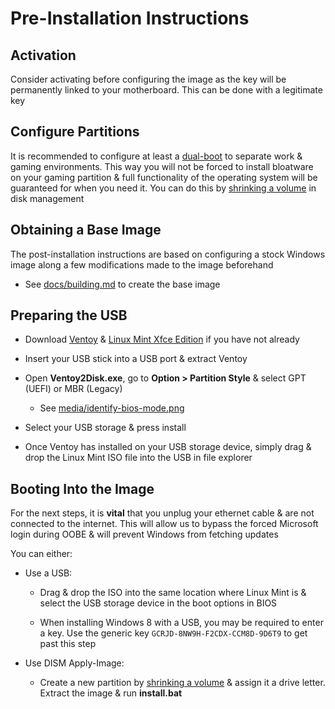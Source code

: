 # Pre-Installation Instructions

## Activation

Consider activating before configuring the image as the key will be permanently linked to your motherboard. This can be done with a legitimate key

## Configure Partitions

It is recommended to configure at least a [dual-boot](https://en.wikipedia.org/wiki/Multi-booting) to separate work & gaming environments. This way you will not be forced to install bloatware on your gaming partition & full functionality of the operating system will be guaranteed for when you need it. You can do this by [shrinking a volume](https://docs.microsoft.com/en-us/windows-server/storage/disk-management/shrink-a-basic-volume) in disk management

## Obtaining a Base Image

The post-installation instructions are based on configuring a stock Windows image along a few modifications made to the image beforehand

- See [docs/building.md](../docs/building.md) to create the base image

## Preparing the USB

- Download [Ventoy](https://github.com/ventoy/Ventoy/releases) & [Linux Mint Xfce Edition](https://www.linuxmint.com/download.php) if you have not already

- Insert your USB stick into a USB port & extract Ventoy

- Open **Ventoy2Disk.exe**,  go to **Option > Partition Style** & select GPT (UEFI) or MBR (Legacy)

    - See [media/identify-bios-mode.png](../media/identify-bios-mode.png)

- Select your USB storage & press install

- Once Ventoy has installed on your USB storage device, simply drag & drop the Linux Mint ISO file into the USB in file explorer

## Booting Into the Image

For the next steps, it is **vital** that you unplug your ethernet cable & are not connected to the internet. This will allow us to bypass the forced Microsoft login during OOBE & will prevent Windows from fetching updates

You can either:

- Use a USB:

    - Drag & drop the ISO into the same location where Linux Mint is & select the USB storage device in the boot options in BIOS

    - When installing Windows 8 with a USB, you may be required to enter a key. Use the generic key ``GCRJD-8NW9H-F2CDX-CCM8D-9D6T9`` to get past this step

- Use DISM Apply-Image:

    - Create a new partition by [shrinking a volume](https://docs.microsoft.com/en-us/windows-server/storage/disk-management/shrink-a-basic-volume) & assign it a drive letter. Extract the image & run **install.bat**

